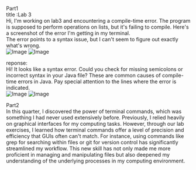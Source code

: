 Part1<br>
title :Lab 3<br>
Hi, I'm working on lab3 and encountering a compile-time error. The program is supposed to perform operations on lists, but it's failing to compile. Here's a screenshot of the error I'm getting in my terminal.<br>
The error points to a syntax issue, but I can't seem to figure out exactly what's wrong.<br>
![Image](5.1.png)
![Image](listwrong.png)


reponse:<br>
Hi! It looks like a syntax error. Could you check for missing semicolons or incorrect syntax in your Java file? These are common causes of compile-time errors in Java. Pay special attention to the lines where the error is indicated.<br>
![Image](5.2.png)
![Image](5.3.png)

Part2<br>
In this quarter, I discovered the power of terminal commands, which was something I had never used extensively before. Previously, I relied heavily on graphical interfaces for my computing tasks. However, through our lab exercises, I learned how terminal commands offer a level of precision and efficiency that GUIs often can't match. For instance, using commands like grep for searching within files or git for version control has significantly streamlined my workflow. This new skill has not only made me more proficient in managing and manipulating files but also deepened my understanding of the underlying processes in my computing environment.

